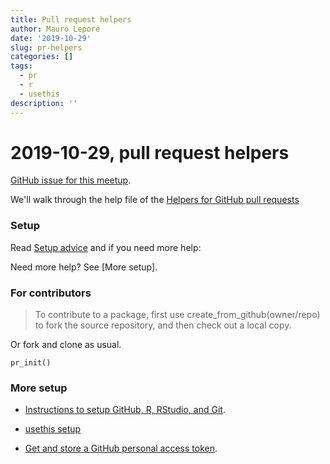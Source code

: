 ```yaml
---
title: Pull request helpers
author: Mauro Lepore
date: '2019-10-29'
slug: pr-helpers
categories: []
tags:
  - pr
  - r
  - usethis
description: ''
---
```


# 2019-10-29, pull request helpers

[GitHub issue for this meetup](https://github.com/2DegreesInvesting/ds-incubator/issues/3).

We'll walk through the help file of the [Helpers for GitHub pull requests](https://usethis.r-lib.org/reference/pr_init.html)

### Setup

Read [Setup advice](https://usethis.r-lib.org/reference/pr_init.html#set-up-advice) and if you need more help:

Need more help? See [More setup].

### For contributors

> To contribute to a package, first use create_from_github(owner/repo) to fork the source repository, and then check out a local copy.

Or fork and clone as usual.

```
pr_init()

```

### More setup

* [Instructions to setup GitHub, R, RStudio, and Git](https://happygitwithr.com/workshops.html).

* [usethis setup](https://usethis.r-lib.org/articles/articles/usethis-setup.html)

* [Get and store a GitHub personal access token](https://usethis.r-lib.org/articles/articles/usethis-setup.html#get-and-store-a-github-personal-access-token).



